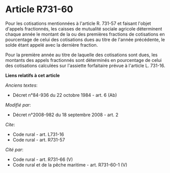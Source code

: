 # Article R731-60

Pour les cotisations mentionnées à l'article R. 731-57 et faisant l'objet d'appels fractionnés, les caisses de mutualité
sociale agricole déterminent chaque année le montant de la ou des premières fractions de cotisations en pourcentage de celui
des cotisations dues au titre de l'année précédente, le solde étant appelé avec la dernière fraction. 

Pour la première année au titre de laquelle des cotisations sont dues, les montants des appels fractionnés sont déterminés en
pourcentage de celui des cotisations calculées sur l'assiette forfaitaire prévue à l'article L. 731-16.

**Liens relatifs à cet article**

_Anciens textes_:

  - Décret n°84-936 du 22 octobre 1984 - art. 6 (Ab)

_Modifié par_:

  - Décret n°2008-982 du 18 septembre 2008 - art. 2

_Cite_:

  - Code rural - art. L731-16
  - Code rural - art. R731-57

_Cité par_:

  - Code rural - art. R731-66 (V)
  - Code rural et de la pêche maritime - art. R731-60-1 (V)
